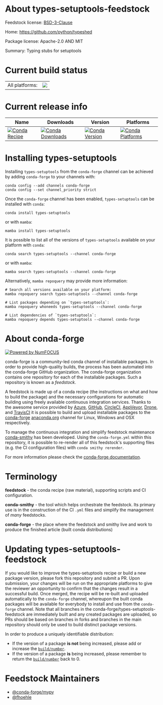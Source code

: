 About types-setuptools-feedstock
================================

Feedstock license: [BSD-3-Clause](https://github.com/conda-forge/types-setuptools-feedstock/blob/main/LICENSE.txt)

Home: https://github.com/python/typeshed

Package license: Apache-2.0 AND MIT

Summary: Typing stubs for setuptools

Current build status
====================


<table><tr><td>All platforms:</td>
    <td>
      <a href="https://dev.azure.com/conda-forge/feedstock-builds/_build/latest?definitionId=13231&branchName=main">
        <img src="https://dev.azure.com/conda-forge/feedstock-builds/_apis/build/status/types-setuptools-feedstock?branchName=main">
      </a>
    </td>
  </tr>
</table>

Current release info
====================

| Name | Downloads | Version | Platforms |
| --- | --- | --- | --- |
| [![Conda Recipe](https://img.shields.io/badge/recipe-types--setuptools-green.svg)](https://anaconda.org/conda-forge/types-setuptools) | [![Conda Downloads](https://img.shields.io/conda/dn/conda-forge/types-setuptools.svg)](https://anaconda.org/conda-forge/types-setuptools) | [![Conda Version](https://img.shields.io/conda/vn/conda-forge/types-setuptools.svg)](https://anaconda.org/conda-forge/types-setuptools) | [![Conda Platforms](https://img.shields.io/conda/pn/conda-forge/types-setuptools.svg)](https://anaconda.org/conda-forge/types-setuptools) |

Installing types-setuptools
===========================

Installing `types-setuptools` from the `conda-forge` channel can be achieved by adding `conda-forge` to your channels with:

```
conda config --add channels conda-forge
conda config --set channel_priority strict
```

Once the `conda-forge` channel has been enabled, `types-setuptools` can be installed with `conda`:

```
conda install types-setuptools
```

or with `mamba`:

```
mamba install types-setuptools
```

It is possible to list all of the versions of `types-setuptools` available on your platform with `conda`:

```
conda search types-setuptools --channel conda-forge
```

or with `mamba`:

```
mamba search types-setuptools --channel conda-forge
```

Alternatively, `mamba repoquery` may provide more information:

```
# Search all versions available on your platform:
mamba repoquery search types-setuptools --channel conda-forge

# List packages depending on `types-setuptools`:
mamba repoquery whoneeds types-setuptools --channel conda-forge

# List dependencies of `types-setuptools`:
mamba repoquery depends types-setuptools --channel conda-forge
```


About conda-forge
=================

[![Powered by
NumFOCUS](https://img.shields.io/badge/powered%20by-NumFOCUS-orange.svg?style=flat&colorA=E1523D&colorB=007D8A)](https://numfocus.org)

conda-forge is a community-led conda channel of installable packages.
In order to provide high-quality builds, the process has been automated into the
conda-forge GitHub organization. The conda-forge organization contains one repository
for each of the installable packages. Such a repository is known as a *feedstock*.

A feedstock is made up of a conda recipe (the instructions on what and how to build
the package) and the necessary configurations for automatic building using freely
available continuous integration services. Thanks to the awesome service provided by
[Azure](https://azure.microsoft.com/en-us/services/devops/), [GitHub](https://github.com/),
[CircleCI](https://circleci.com/), [AppVeyor](https://www.appveyor.com/),
[Drone](https://cloud.drone.io/welcome), and [TravisCI](https://travis-ci.com/)
it is possible to build and upload installable packages to the
[conda-forge](https://anaconda.org/conda-forge) [anaconda.org](https://anaconda.org/)
channel for Linux, Windows and OSX respectively.

To manage the continuous integration and simplify feedstock maintenance
[conda-smithy](https://github.com/conda-forge/conda-smithy) has been developed.
Using the ``conda-forge.yml`` within this repository, it is possible to re-render all of
this feedstock's supporting files (e.g. the CI configuration files) with ``conda smithy rerender``.

For more information please check the [conda-forge documentation](https://conda-forge.org/docs/).

Terminology
===========

**feedstock** - the conda recipe (raw material), supporting scripts and CI configuration.

**conda-smithy** - the tool which helps orchestrate the feedstock.
                   Its primary use is in the construction of the CI ``.yml`` files
                   and simplify the management of *many* feedstocks.

**conda-forge** - the place where the feedstock and smithy live and work to
                  produce the finished article (built conda distributions)


Updating types-setuptools-feedstock
===================================

If you would like to improve the types-setuptools recipe or build a new
package version, please fork this repository and submit a PR. Upon submission,
your changes will be run on the appropriate platforms to give the reviewer an
opportunity to confirm that the changes result in a successful build. Once
merged, the recipe will be re-built and uploaded automatically to the
`conda-forge` channel, whereupon the built conda packages will be available for
everybody to install and use from the `conda-forge` channel.
Note that all branches in the conda-forge/types-setuptools-feedstock are
immediately built and any created packages are uploaded, so PRs should be based
on branches in forks and branches in the main repository should only be used to
build distinct package versions.

In order to produce a uniquely identifiable distribution:
 * If the version of a package **is not** being increased, please add or increase
   the [``build/number``](https://docs.conda.io/projects/conda-build/en/latest/resources/define-metadata.html#build-number-and-string).
 * If the version of a package **is** being increased, please remember to return
   the [``build/number``](https://docs.conda.io/projects/conda-build/en/latest/resources/define-metadata.html#build-number-and-string)
   back to 0.

Feedstock Maintainers
=====================

* [@conda-forge/mypy](https://github.com/conda-forge/mypy/)
* [@fhoehle](https://github.com/fhoehle/)

